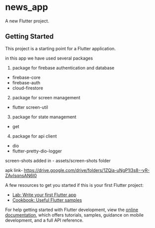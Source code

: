 # news_app

A new Flutter project.

## Getting Started

This project is a starting point for a Flutter application.


in this app we have used several packages
1. package for firebase authentication and database
  - firebase-core
  - firebase-auth
  - cloud-firestore
2. package for screen management
  - flutter screen-util
3. package for state management
  - get
4. package for api client
  - dio
  - flutter-pretty-dio-logger

screen-shots added in - assets/screen-shots folder

apk link- https://drive.google.com/drive/folders/1ZQia-uNgP1l3s8--yR-ZAvIsqnsAN6l0

A few resources to get you started if this is your first Flutter project:

- [Lab: Write your first Flutter app](https://docs.flutter.dev/get-started/codelab)
- [Cookbook: Useful Flutter samples](https://docs.flutter.dev/cookbook)

For help getting started with Flutter development, view the
[online documentation](https://docs.flutter.dev/), which offers tutorials,
samples, guidance on mobile development, and a full API reference.
